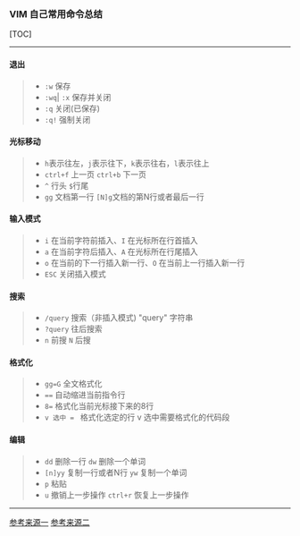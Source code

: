 ###  VIM 自己常用命令总结

[TOC]

----
####   退出
>  * `:w` 保存
>  * `:wq`| `:x`  保存并关闭
>  * `:q`  关闭(已保存)
>  * `:q!` 强制关闭

####  光标移动
> * `h`表示往左，`j`表示往下，`k`表示往右，`l`表示往上
> * `ctrl+f` 上一页  `ctrl+b` 下一页
> *   `^`  行头 `$`行尾
> * `gg` 文档第一行 `[N]g`文档的第N行或者最后一行

#### 输入模式
> * `i` 在当前字符前插入、`I` 在光标所在行首插入
> * `a` 在当前字符后插入、`A` 在光标所在行尾插入
> * `o` 在当前的下一行插入新一行、`O` 在当前上一行插入新一行
> * `ESC`	关闭插入模式 

#### 搜索
> * `/query` 搜索（非插入模式) "query" 字符串
> * `?query` 往后搜索
> * `n`  前搜 `N` 后搜

####  格式化
> * `gg=G` 全文格式化
> * `==`  自动缩进当前指令行
> * `8=` 格式化当前光标接下来的8行
> * `v 选中 = ` 格式化选定的行 v 选中需要格式化的代码段

#### 编辑
> * `dd`  删除一行 `dw` 删除一个单词 
> * `[n]yy` 复制一行或者N行 `yw` 复制一个单词
> * `p` 粘贴
> * `u`  撤销上一步操作 `ctrl+r` 恢复上一步操作



---------
[参考来源一](https://segmentfault.com/a/1190000009064004)
[参考来源二](http://pizn.github.io/2012/03/03/vim-commonly-used-command.html)